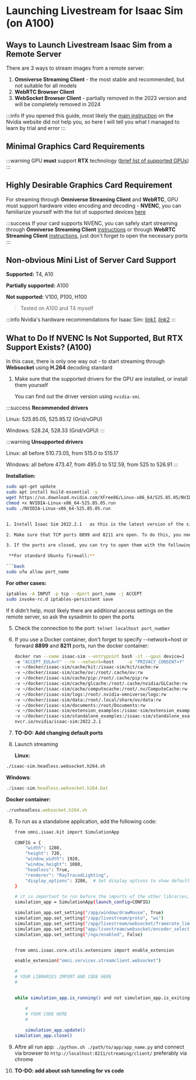 # Launching Livestream for Isaac Sim (on A100)

## Ways to Launch Livestream Isaac Sim from a Remote Server

There are 3 ways to stream images from a remote server:


1. **Omniverse Streaming Client** - the most stable and recommended, but not suitable for all models
2. **WebRTC Browser Client**
3. **WebSocket Browser Client** - partially removed in the 2023 version and will be completely removed in 2024


:::info
If you opened this guide, most likely the [main instruction](https://docs.omniverse.nvidia.com/isaacsim/latest/installation/manual_livestream_clients.html) on the Nvidia website did not help you, so here I will tell you what I managed to learn by trial and error 
:::

## Minimal Graphics Card Requirements


:::warning
GPU **must** support **RTX** technology ([brief list of supported GPUs](https://en.wikipedia.org/wiki/Nvidia_RTX))
:::

## Highly Desirable Graphics Card Requirement

For streaming through **Omniverse Streaming Client** and **WebRTC**, GPU must support hardware video encoding and decoding - **NVENC**, you can familiarize yourself with the list of supported devices [here](https://developer.nvidia.com/video-encode-and-decode-gpu-support-matrix-new)


:::success
If your card supports NVENC, you can safely start streaming through **Omniverse Streaming Client** [instructions](https://docs.omniverse.nvidia.com/streaming-client/latest/user-manual.html) or through **WebRTC Streaming Client** [instructions](https://docs.omniverse.nvidia.com/extensions/latest/ext_livestream/webrtc.html), just don't forget to open the necessary ports 
:::

## Non-obvious Mini List of Server Card Support

**Supported:** T4, A10

**Partially supported:** A100

**Not supported:** V100, P100, H100


> Tested on A100 and T4 myself


:::info
Nvidia's hardware recommendations for Isaac Sim: [link](https://docs.omniverse.nvidia.com/isaacsim/latest/installation/requirements.html)*[1](https://docs.omniverse.nvidia.com/isaacsim/latest/installation/requirements.html), [link](https://docs.omniverse.nvidia.com/deployment/latest/ra-non-virtualized.html#nvidia-rtx-gpu-recommendations-for-professional-workstation-users)*[2](https://docs.omniverse.nvidia.com/deployment/latest/ra-non-virtualized.html#nvidia-rtx-gpu-recommendations-for-professional-workstation-users)
:::

## What to Do If NVENC Is Not Supported, But RTX Support Exists? (A100)

In this case, there is only one way out - to start streaming through **Websocket** using **H.264** decoding standard



1. Make sure that the supported drivers for the GPU are installed, or install them yourself

   You can find out the driver version using `nvidia-smi` 


:::success
**Recommended drivers** 

Linux: 525.85.05, 525.85.12 (Grid/vGPU) 

Windows: 528.24, 528.33 (Grid/vGPU)
:::


:::warning
**Unsupported drivers** 

Linux: all before 510.73.05, from 515.0 to 515.17

Windows: all before 473.47, from 495.0 to 512.59, from 525 to 526.91
:::

**Installation:**

```bash
sudo apt-get update
sudo apt install build-essential -y
wget https://us.download.nvidia.com/XFree86/Linux-x86_64/525.85.05/NVIDIA-Linux-x86_64-525.85.05.run
chmod +x NVIDIA-Linux-x86_64-525.85.05.run
sudo ./NVIDIA-Linux-x86_64-525.85.05.run


1. Install Isaac Sim 2022.2.1 - as this is the latest version of the simulator on which streaming was successful

2. Make sure that TCP ports 8899 and 8211 are open. To do this, you need to start streaming, using netstat -lntu or ss -lntu

3. If the ports are closed, you can try to open them with the following commands:

 **For standard Ubuntu firewall:**

```bash
sudo ufw allow port_name 
```
**For other cases:**

```bash
iptables -A INPUT -p tcp --dport port_name -j ACCEPT 
sudo invoke-rc.d iptables-persistent save
```

If it didn't help, most likely there are additional access settings on the remote server, so ask the sysadmin to open the ports


5. Check the connection to the port: `telnet localhost port_number`



6. If you use a Docker container, don't forget to specify --network=host or forward **8899** and **8211** ports, run the docker container:

   ```bash
   docker run --name isaac-sim --entrypoint bash -it --gpus device=1 
   -e "ACCEPT_EULA=Y" --rm --network=host     -e "PRIVACY_CONSENT=Y"     
   -v ~/docker/isaac-sim/cache/kit:/isaac-sim/kit/cache:rw     
   -v ~/docker/isaac-sim/cache/ov:/root/.cache/ov:rw     
   -v ~/docker/isaac-sim/cache/pip:/root/.cache/pip:rw     
   -v ~/docker/isaac-sim/cache/glcache:/root/.cache/nvidia/GLCache:rw     
   -v ~/docker/isaac-sim/cache/computecache:/root/.nv/ComputeCache:rw     
   -v ~/docker/isaac-sim/logs:/root/.nvidia-omniverse/logs:rw     
   -v ~/docker/isaac-sim/data:/root/.local/share/ov/data:rw     
   -v ~/docker/isaac-sim/documents:/root/Documents:rw  
   -v ~/docker/isaac-sim/extension_examples:/isaac-sim/extension_examples:rw 
   -v ~/docker/isaac-sim/standalone_examples:/isaac-sim/standalone_examples:rw   
   nvcr.io/nvidia/isaac-sim:2022.2.1
   ```
7. **TO-DO: Add changing default ports** 
8. Launch streaming

   **Linux:**

```bash
./isaac-sim.headless.websocket.h264.sh
```

**Windows**: 

```javascript
./isaac-sim.headless.websocket.h264.bat
```

**Docker container:** 

```javascript
./runheadless.websocket.h264.sh
```


 8. To run as a standalone application, add the following code:

    ```bash
    from omni.isaac.kit import SimulationApp
    
    CONFIG = {
        "width": 1280,
        "height": 720,
        "window_width": 1920,
        "window_height": 1080,
        "headless": True,
        "renderer": "RayTracedLighting",
        "display_options": 3286,  # Set display options to show default grid
    }
    
    # it is important to run before the imports of the other libraries, otherwise you will get an error
    simulation_app = SimulationApp(launch_config=CONFIG)
    
    simulation_app.set_setting("/app/window/drawMouse", True)
    simulation_app.set_setting("/app/livestream/proto", "ws")
    simulation_app.set_setting("/app/livestream/websocket/framerate_limit", 120)
    simulation_app.set_setting("app/livestream/websocket/encoder_selection", 'OPENH264')
    simulation_app.set_setting("/ngx/enabled", False)
    
    
    from omni.isaac.core.utils.extensions import enable_extension
    
    enable_extension("omni.services.streamclient.websocket")
    
    #
    # YOUR LIBRARIES IMPORT AND CODE HERE
    #
    
    
    while simulation_app.is_running() and not simulation_app.is_exiting():
    
        #
        # YOUR CODE HERE
        #
        
        simulation_app.update()
    simulation_app.close()
    
    ```
 9. Aftre all run app: `./python.sh ./path/to/app/app_name.py` and connect via browser to `http://localhost:8211/streaming/client/` preferably via chrome
10. **TO-DO: add about ssh tunneling for vs code**

